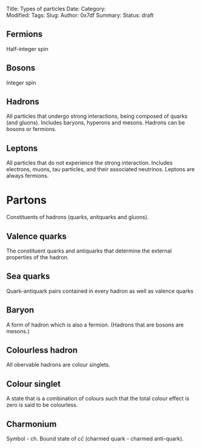 Title: Types of particles
Date: 
Category:  
Modified: 
Tags: 
Slug: 
Author: 0x7df
Summary: 
Status: draft

## Fermions

Half-integer spin

## Bosons

Integer spin

## Hadrons

All particles that undergo strong interactions, being composed of quarks (and
gluons). Includes baryons, hyperons and mesons. Hadrons can be bosons or
fermions.

## Leptons

All particles that do not experience the strong interaction. Includes
electrons, muons, tau particles, and their associated neutrinos. Leptons are
always fermions.

# Partons

Constituents of hadrons (quarks, anitquarks and gluons).

## Valence quarks

The constituent quarks and antiquarks that determine the external properties of
the hadron.

## Sea quarks

Quark-antiquark pairs contained in every hadron as well as valence quarks

## Baryon

A form of hadron which is also a fermion. (Hadrons that are bosons are mesons.)

## Colourless hadron

All obervable hadrons are colour singlets.

## Colour singlet

A state that is a combination of colours such that the total colour effect is
zero is said to be colourless.

## Charmonium

Symbol - ch. Bound state of $c\bar c$ (charmed quark - charmed anti-quark).

